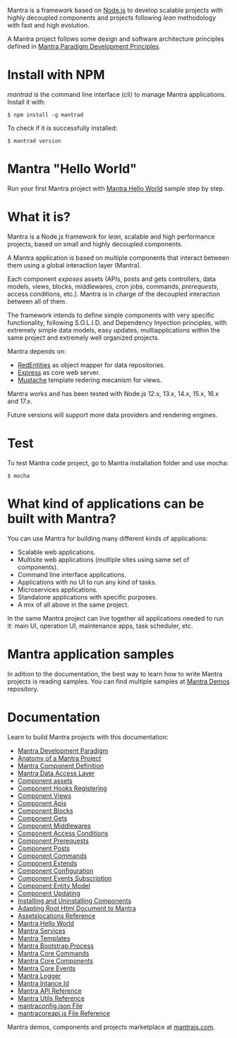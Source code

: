 Mantra is a framework based on [Node.js](https://nodejs.org/) to develop scalable projects with highly decoupled components and projects following *lean* methodology with fast and high evolution.

A Mantra project follows some design and software architecture principles defined in [Mantra Paradigm Development Principles](/docs/01-mantra-development-paradigm.md).

# Install with NPM

*mantrad* is the command line interface (cli) to manage Mantra applications. Install it with:

```
$ npm install -g mantrad
```

To check if it is successfully installed:

```
$ mantrad version
```

# Mantra "Hello World"

Run your first Mantra project with [Mantra Hello World](/docs/24-mantra-hello-world.md) sample step by step.

# What it is?

Mantra is a Node.js framework for *lean*, scalable and high performance projects, based on small and highly decoupled components.

A Mantra application is based on multiple components that interact between them using a global interaction layer (Mantra). 

Each component *exposes* assets (APIs, posts and gets controllers, data models, views, blocks, middlewares, cron jobs, commands, *prerequests*, access conditions, etc.). Mantra is in charge of the decoupled interaction between all of them. 

The framework intends to define simple components with very specific functionality, following S.O.L.I.D. and Dependency Inyection principles, with extremely simple data models, easy updates, multiapplications within the same project and extremely well organized projects. 

Mantra depends on:

* [RedEntities](https://github.com/gomezbl/redentities) as object mapper for data repositories.
* [Express](https://expressjs.com/) as core web server.
* [Mustache](https://github.com/janl/mustache.js) template redering mecanism for views.

Mantra works and has been tested with Node.js 12.x, 13.x, 14.x, 15.x, 16.x and 17.x.

Future versions will support more data providers and rendering engines.

# Test
To test Mantra code project, go to Mantra installation folder and use mocha:

```
$ mocha
```

# What kind of applications can be built with Mantra?
You can use Mantra for building many different kinds of applications:

* Scalable web applications.
* Multisite web applications (multiple sites using same set of components).
* Command line interface applications.
* Applications with no UI to run any kind of tasks.
* Microservices applications.
* Standalone applications with specific purposes.
* A mix of all above in the same project.

In the same Mantra project can live together all applications needed to run it: main UI, operation UI, maintenance apps, task scheduler, etc.

# Mantra application samples

In adition to the documentation, the best way to learn how to write Mantra projects is reading samples. You can find multiple samples at [Mantra Demos](https://github.com/gomezbl/mantra-demos) repository.

# Documentation

Learn to build Mantra projects with this documentation:

- [Mantra Development Paradigm](/docs/01-mantra-development-paradigm.md)
- [Anatomy of a Mantra Project](/docs/02-anatomy-of-a-mantra-project.md)
- [Mantra Component Definition](/docs/03-mantra-component-definition.md)
- [Mantra Data Access Layer](/docs/04-mantra-data-access-layer.md)
- [Component assets](/docs/05-component-assets.md)
- [Component Hooks Registering](/docs/06-component-hooks-registering.md)
- [Component Views](/docs/07-component-views.md)
- [Component Apis](/docs/08-component-apis.md)
- [Component Blocks](/docs/09-component-blocks.md)
- [Component Gets](/docs/10-component-gets.md)
- [Component Middlewares](/docs/11-component-middlewares.md)
- [Component Access Conditions](/docs/12-component-access-conditions.md)
- [Component Prerequests](/docs/13-component-prerequests.md)
- [Component Posts](/docs/14-component-posts.md)
- [Component Commands](/docs/15-component-commands.md)
- [Component Extends](/docs/16-component-extend.md)
- [Component Configuration](/docs/17-component-configuration.md)
- [Component Events Subscription](/docs/18-component-events-subscription.md)
- [Component Entity Model](/docs/19-component-entity-model.md)
- [Component Updating](/docs/20-component-updating.md)
- [Installing and Uninstalling Components](/docs/21-installing-and-uninstalling-components.md)
- [Adapting Root Html Document to Mantra](/docs/22-adapting-root-html-document-to-mantra.md)
- [Assetslocations Reference](/docs/23-assetslocations-reference.md)
- [Mantra Hello World](/docs/24-mantra-hello-world.md)
- [Mantra Services](/docs/25-mantra-services.md)
- [Mantra Templates](/docs/26-html-templates.md)
- [Mantra Bootstrap Process](/docs/27-mantra-bootstrap-process.md)
- [Mantra Core Commands](/docs/28-mantra-core-commands.md)
- [Mantra Core Components](/docs/29-mantra-core-components.md)
- [Mantra Core Events](/docs/30-mantra-core-events.md)
- [Mantra Logger](/docs/31-mantra-logger.md)
- [Mantra Intance Id](/docs/32-instanceid.md)
- [Mantra API Reference](/docs/33-mantra-API-reference.md)
- [Mantra Utils Reference](/docs/34-mantra-Utils-reference.md)
- [mantraconfig.json File](/docs/35-mantraconfig-json-file.md)
- [mantracoreapi.js File Reference](/docs/36-mantracoreapi-js-file-reference.md)



Mantra demos, components and projects marketplace at [mantrajs.com](https://www.mantrajs.com).